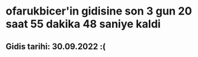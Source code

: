 # ofarukbicer'in gidisine son 3 gun 20 saat 55 dakika 48 saniye kaldi

## Gidis tarihi: 30.09.2022 :(